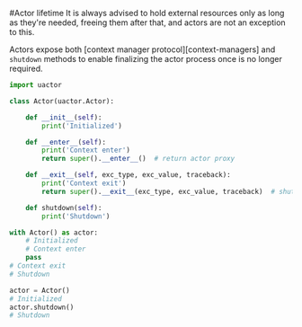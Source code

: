 #Actor lifetime
It is always advised to hold external resources only as long as they're
needed, freeing them after that, and actors are not an exception to this.

Actors expose both [context manager protocol][context-managers] and `shutdown`
methods to enable finalizing the actor process once is no longer required.

```python
import uactor

class Actor(uactor.Actor):

    def __init__(self):
        print('Initialized')

    def __enter__(self):
        print('Context enter')
        return super().__enter__()  # return actor proxy

    def __exit__(self, exc_type, exc_value, traceback):
        print('Context exit')
        return super().__exit__(exc_type, exc_value, traceback)  # shutdown

    def shutdown(self):
        print('Shutdown')

with Actor() as actor:
    # Initialized
    # Context enter
    pass
# Context exit
# Shutdown

actor = Actor()
# Initialized
actor.shutdown()
# Shutdown
```
